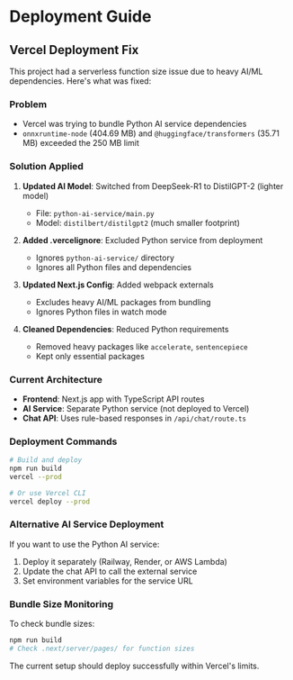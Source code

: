 # Deployment Guide

## Vercel Deployment Fix

This project had a serverless function size issue due to heavy AI/ML dependencies. Here's what was fixed:

### Problem
- Vercel was trying to bundle Python AI service dependencies
- `onnxruntime-node` (404.69 MB) and `@huggingface/transformers` (35.71 MB) exceeded the 250 MB limit

### Solution Applied

1. **Updated AI Model**: Switched from DeepSeek-R1 to DistilGPT-2 (lighter model)
   - File: `python-ai-service/main.py`
   - Model: `distilbert/distilgpt2` (much smaller footprint)

2. **Added .vercelignore**: Excluded Python service from deployment
   - Ignores `python-ai-service/` directory
   - Ignores all Python files and dependencies

3. **Updated Next.js Config**: Added webpack externals
   - Excludes heavy AI/ML packages from bundling
   - Ignores Python files in watch mode

4. **Cleaned Dependencies**: Reduced Python requirements
   - Removed heavy packages like `accelerate`, `sentencepiece`
   - Kept only essential packages

### Current Architecture

- **Frontend**: Next.js app with TypeScript API routes
- **AI Service**: Separate Python service (not deployed to Vercel)
- **Chat API**: Uses rule-based responses in `/api/chat/route.ts`

### Deployment Commands

```bash
# Build and deploy
npm run build
vercel --prod

# Or use Vercel CLI
vercel deploy --prod
```

### Alternative AI Service Deployment

If you want to use the Python AI service:

1. Deploy it separately (Railway, Render, or AWS Lambda)
2. Update the chat API to call the external service
3. Set environment variables for the service URL

### Bundle Size Monitoring

To check bundle sizes:
```bash
npm run build
# Check .next/server/pages/ for function sizes
```

The current setup should deploy successfully within Vercel's limits.